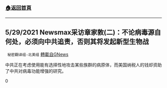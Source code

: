 ###  [:house:返回首頁](https://github.com/ourhimalayas/txt)
---

## 5/29/2021 Newsmax采访章家敦(二)：不论病毒源自何处，必须向中共追责，否则其将发起新型生物战
` 秘密翻译组-北美组` [轉載自GNews](https://gnews.org/zh-hans/1318539/)

中共正在考虑使用能有选择性地攻击某些族群的病原体，而美国纳税人的钱却资助了中共对病毒功能增强的研究。

0
